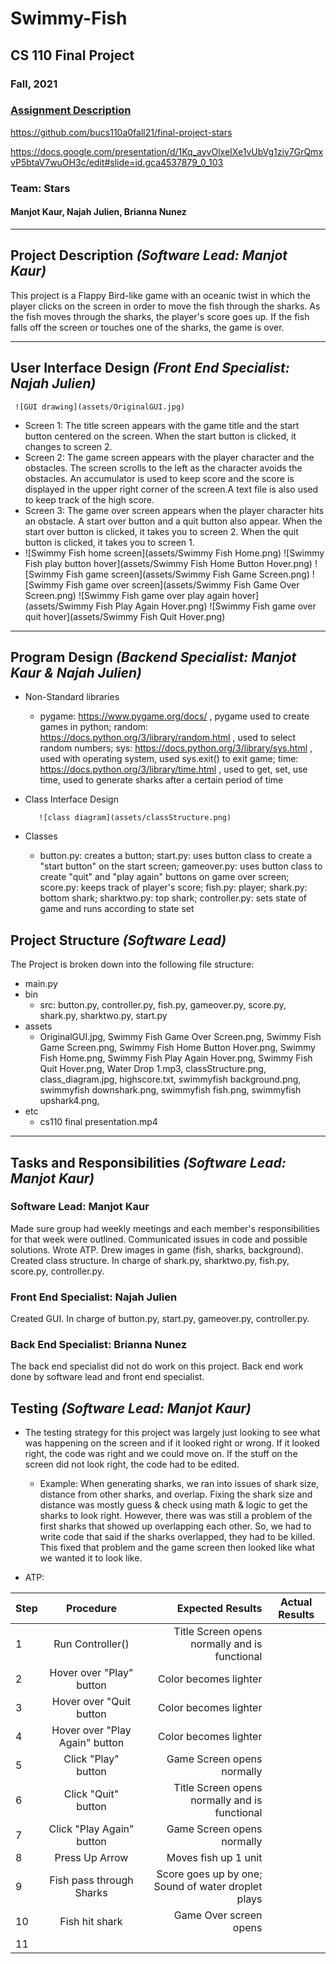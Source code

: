 # Swimmy-Fish

## CS 110 Final Project
### Fall, 2021
### [Assignment Description](https://docs.google.com/document/d/1H4R6yLL7som1lglyXWZ04RvTp_RvRFCCBn6sqv-82ps/edit#)

https://github.com/bucs110a0fall21/final-project-stars

https://docs.google.com/presentation/d/1Kq_ayvOlxeIXe1vUbVg1ziv7GrQmxvP5btaV7wuOH3c/edit#slide=id.gca4537879_0_103 

### Team: Stars
#### Manjot Kaur, Najah Julien, Brianna Nunez

***

## Project Description *(Software Lead: Manjot Kaur)*
This project is a Flappy Bird-like game with an oceanic twist in which the player clicks on the screen in order to move the fish through the sharks. As the fish moves through the sharks, the player's score goes up. If the fish falls off the screen or touches one of the sharks, the game is over. 

***    

## User Interface Design *(Front End Specialist: Najah Julien)*

	 ![GUI drawing](assets/OriginalGUI.jpg)
* Screen 1: The title screen appears with the game title and the start button centered on the screen. When the start button is clicked, it changes to screen 2.
* Screen 2: The game screen appears with the player character and the obstacles. The screen scrolls to the left as the character avoids the obstacles. An accumulator is used to keep score and the score is displayed in the upper right corner of the screen.A text file is also used to keep track of the high score. 
* Screen 3: The game over screen appears when the player character hits an obstacle. A start over button and a quit button also appear. When the start over button is clicked, it takes you to screen 2. When the quit button is clicked, it takes you to screen 1.
* ![Swimmy Fish home screen](assets/Swimmy Fish Home.png)
  ![Swimmy Fish play button hover](assets/Swimmy Fish Home Button Hover.png)
  ![Swimmy Fish game screen](assets/Swimmy Fish Game Screen.png)
  ![Swimmy Fish game over screen](assets/Swimmy Fish Game Over Screen.png)
  ![Swimmy Fish game over play again hover](assets/Swimmy Fish Play Again Hover.png)
  ![Swimmy Fish game over quit hover](assets/Swimmy Fish Quit Hover.png)



***        

## Program Design *(Backend Specialist: Manjot Kaur & Najah Julien)*
* Non-Standard libraries
    * pygame: https://www.pygame.org/docs/ , pygame used to create games in python;
      random: https://docs.python.org/3/library/random.html , used to select random numbers;
      sys: https://docs.python.org/3/library/sys.html , used with operating system, used sys.exit() to exit game; 
      time: https://docs.python.org/3/library/time.html , used to get, set, use time, used to generate sharks after a certain period of time
 
* Class Interface Design

         ![class diagram](assets/classStructure.png)

* Classes
    * button.py: creates a button; 
      start.py: uses button class to create a "start button" on the start screen;
      gameover.py: uses button class to create "quit" and "play again" buttons on game over screen;
      score.py: keeps track of player's score;
      fish.py: player;
      shark.py: bottom shark;
      sharktwo.py: top shark;
      controller.py: sets state of game and runs according to state set 

## Project Structure *(Software Lead)*

The Project is broken down into the following file structure:
* main.py
* bin
    * src:
	button.py,
	controller.py,
	fish.py,
	gameover.py,
	score.py,
	shark.py,
	sharktwo.py,
	start.py
* assets
    * OriginalGUI.jpg,
      Swimmy Fish Game Over Screen.png,
      Swimmy Fish Game Screen.png,
      Swimmy Fish Home Button Hover.png,
      Swimmy Fish Home.png,
      Swimmy Fish Play Again Hover.png,
      Swimmy Fish Quit Hover.png,
      Water Drop 1.mp3,
      classStructure.png,
      class_diagram.jpg,
      highscore.txt,
      swimmyfish background.png,
      swimmyfish downshark.png,
      swimmyfish fish.png,
      swimmyfish upshark4.png,
* etc
    * cs110 final presentation.mp4


***

## Tasks and Responsibilities *(Software Lead: Manjot Kaur)*

### Software Lead: Manjot Kaur

Made sure group had weekly meetings and each member's responsibilities for that week were outlined. Communicated issues in code and possible solutions. Wrote ATP. Drew images in game (fish, sharks, background). Created class structure. In charge of shark.py, sharktwo.py, fish.py, score.py, controller.py. 

### Front End Specialist: Najah Julien

Created GUI. In charge of button.py, start.py, gameover.py, controller.py.

### Back End Specialist: Brianna Nunez

 The back end specialist did not do work on this project. Back end work done by software lead and front end specialist. 

## Testing *(Software Lead: Manjot Kaur)*
* The testing strategy for this project was largely just looking to see what was happening on the screen and if it looked right or wrong. If it looked right, the code was right and we could move on. If the stuff on the screen did not look right, the code had to be edited. 
    * Example: When generating sharks, we ran into issues of shark size, distance from other sharks, and overlap. Fixing the shark size and distance was mostly guess & check using math & logic to get the sharks to look right. However, there was was still a problem of the first sharks that showed up overlapping each other. So, we had to write code that said if the sharks overlapped, they had to be killed. This fixed that problem and the game screen then looked like what we wanted it to look like. 

* ATP:

| Step                  | Procedure     | Expected Results  | Actual Results |
| ----------------------|:-------------:| -----------------:| -------------- |
|  1  | Run Controller()  | Title Screen opens normally and is functional  |          |
|  2  | Hover over "Play" button | Color becomes lighter |
|  3  | Hover over "Quit button | Color becomes lighter |
|  4  | Hover over "Play Again" button | Color becomes lighter |
|  5  | Click "Play" button | Game Screen opens normally |                 |
|  6  | Click "Quit" button | Title Screen opens normally and is functional |
|  7  | Click "Play Again" button | Game Screen opens normally |
|  8  | Press Up Arrow | Moves fish up 1 unit |
|  9  | Fish pass through Sharks | Score goes up by one; Sound of water droplet plays |
|  10 | Fish hit shark | Game Over screen opens | 
|  11 | | |
